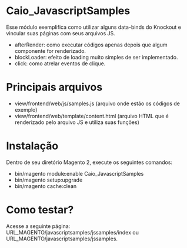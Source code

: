 # Caio_JavascriptSamples
Esse módulo exemplifica como utilizar alguns data-binds do Knockout e vincular suas páginas
com seus arquivos JS.
- afterRender: como executar códigos apenas depois que algum componente for renderizado.
- blockLoader: efeito de loading muito simples de ser implementado.
- click: como atrelar eventos de clique.

# Principais arquivos
- view/frontend/web/js/samples.js (arquivo onde estão os códigos de exemplo)
- view/frontend/web/template/content.html (arquivo HTML que é renderizado pelo arquivo JS e utiliza suas funções)

# Instalação
Dentro de seu diretório Magento 2, execute os seguintes comandos:
- bin/magento module:enable Caio_JavascriptSamples
- bin/magento setup:upgrade
- bin/magento cache:clean

# Como testar?
Acesse a seguinte página: URL_MAGENTO/javascriptsamples/jssamples/index ou URL_MAGENTO/javascriptsamples/jssamples.